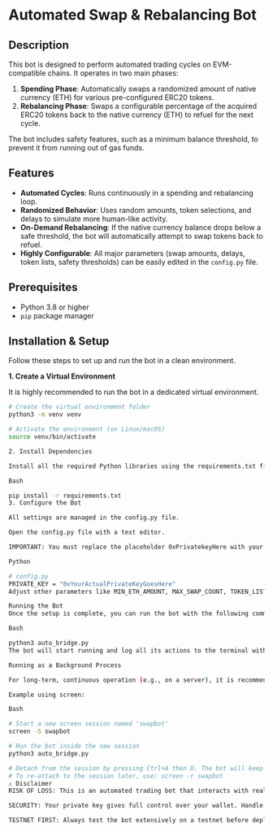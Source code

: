# Automated Swap & Rebalancing Bot

## Description

This bot is designed to perform automated trading cycles on EVM-compatible chains. It operates in two main phases:

1.  **Spending Phase**: Automatically swaps a randomized amount of native currency (ETH) for various pre-configured ERC20 tokens.
2.  **Rebalancing Phase**: Swaps a configurable percentage of the acquired ERC20 tokens back to the native currency (ETH) to refuel for the next cycle.

The bot includes safety features, such as a minimum balance threshold, to prevent it from running out of gas funds.

## Features

* **Automated Cycles**: Runs continuously in a spending and rebalancing loop.
* **Randomized Behavior**: Uses random amounts, token selections, and delays to simulate more human-like activity.
* **On-Demand Rebalancing**: If the native currency balance drops below a safe threshold, the bot will automatically attempt to swap tokens back to refuel.
* **Highly Configurable**: All major parameters (swap amounts, delays, token lists, safety thresholds) can be easily edited in the `config.py` file.

## Prerequisites

* Python 3.8 or higher
* `pip` package manager

## Installation & Setup

Follow these steps to set up and run the bot in a clean environment.

**1. Create a Virtual Environment**

It is highly recommended to run the bot in a dedicated virtual environment.

```bash
# Create the virtual environment folder
python3 -m venv venv

# Activate the environment (on Linux/macOS)
source venv/bin/activate

2. Install Dependencies

Install all the required Python libraries using the requirements.txt file.

Bash

pip install -r requirements.txt
3. Configure the Bot

All settings are managed in the config.py file.

Open the config.py file with a text editor.

IMPORTANT: You must replace the placeholder 0xPrivatekeyHere with your actual wallet private key. The bot will not run without it.

Python

# config.py
PRIVATE_KEY = "0xYourActualPrivateKeyGoesHere"
Adjust other parameters like MIN_ETH_AMOUNT, MAX_SWAP_COUNT, TOKEN_LIST, etc., to fit your strategy.

Running the Bot
Once the setup is complete, you can run the bot with the following command:

Bash

python3 auto_bridge.py
The bot will start running and log all its actions to the terminal with timestamps.

Running as a Background Process

For long-term, continuous operation (e.g., on a server), it is recommended to run the script using a terminal multiplexer like screen or tmux. This ensures the bot keeps running even after you close the terminal.

Example using screen:

Bash

# Start a new screen session named 'swapbot'
screen -S swapbot

# Run the bot inside the new session
python3 auto_bridge.py

# Detach from the session by pressing Ctrl+A then D. The bot will keep running.
# To re-attach to the session later, use: screen -r swapbot
⚠️ Disclaimer
RISK OF LOSS: This is an automated trading bot that interacts with real cryptocurrency. Bugs, configuration errors, or market volatility can lead to financial loss. Use it at your own risk.

SECURITY: Your private key gives full control over your wallet. Handle the config.py file with extreme care and never share it or commit it to a public repository. It is highly recommended to use a new, dedicated wallet for this bot with a limited amount of funds.

TESTNET FIRST: Always test the bot extensively on a testnet before deploying it on a mainnet with real funds.
